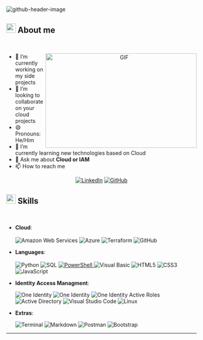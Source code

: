
![github-header-image](https://github.com/user-attachments/assets/61f7b0be-65fe-48b5-9d38-c792ece9a9ef)



## <img src="https://media2.giphy.com/media/QssGEmpkyEOhBCb7e1/giphy.gif?cid=ecf05e47a0n3gi1bfqntqmob8g9aid1oyj2wr3ds3mg700bl&rid=giphy.gif" width ="25"><b> About me</b>
<br>
<p align="center">
<img align="right" top="500" height="250" width="400" alt="GIF" src="https://media.giphy.com/media/v1.Y2lkPTc5MGI3NjExaDZxZGt6bnZuOGxmcjd3YmlqOG42ZjRoNWw3c2Q3MWxnYnJqaXY4cSZlcD12MV9pbnRlcm5hbF9naWZfYnlfaWQmY3Q9Zw/qgQUggAC3Pfv687qPC/giphy.gif">
</a>



- 🔭 I’m currently working on my side projects
- 👯 I’m looking to collaborate on your cloud projects
- 😄 Pronouns: He/Him
- 🌱 I’m currently learning new technologies based on Cloud
- 💬 Ask me about **Cloud or IAM**
- 📫 How to reach me
<p align="center">
 <a href="https://www.linkedin.com/in/jaime-mila-luna/"><img src="https://img.shields.io/badge/LinkedIn--_.svg?style=social&logo=linkedin" alt="LinkedIn"></a>
<a href="https://github.com/JaimeMLGT/"><img src="https://img.shields.io/badge/Github--_.svg?style=social&logo=github" alt="GitHub"></a>
</p>



## <img src="https://media2.giphy.com/media/QssGEmpkyEOhBCb7e1/giphy.gif?cid=ecf05e47a0n3gi1bfqntqmob8g9aid1oyj2wr3ds3mg700bl&rid=giphy.gif" width ="25"><b> Skills</b>
<br>
<p align="center">

- **Cloud**:
  <br>
  <br>
![Amazon Web Services](https://img.shields.io/badge/AWS-%23FF9900.svg?style=for-the-badge&logo=amazonwebservices&logoColor=black)
![Azure](https://img.shields.io/badge/Azure-%230072C6.svg?style=for-the-badge&logo=microsoft-azure&logoColor=white)
![Terraform](https://img.shields.io/badge/Terraform-%235835CC.svg?style=for-the-badge&logo=terraform&logoColor=white)
![GitHub](https://img.shields.io/badge/github-%23121011.svg?style=for-the-badge&logo=github&logoColor=white)
  <br>   
- **Languages**:
  <br>
  <br>
    ![Python](https://img.shields.io/badge/Python%20-%2314354C.svg?style=for-the-badge&logo=python&logoColor=white)
    ![SQL](https://img.shields.io/badge/SQL-%2300f.svg?style=for-the-badge&logo=postgresql&logoColor=white)
    <a href="https://www.linkedin.com/in/jaime-mila-luna/" rel="nofollow">
    ![PowerShell](https://img.shields.io/badge/PowerShell-%235391FE.svg?style=for-the-badge&logo=powershell&logoColor=white)
    </a>
    ![Visual Basic](https://img.shields.io/badge/Visual%20Basic%20-%235835CC.svg?style=for-the-badge&logo=visual-studio-code&logoColor=white)
    ![HTML5](https://img.shields.io/badge/HTML5%20-%23E34F26.svg?style=for-the-badge&logo=html5&logoColor=white)
    ![CSS3](https://img.shields.io/badge/CSS%20-%231572B6.svg?style=for-the-badge&logo=css3&logoColor=white)
    ![JavaScript](https://img.shields.io/badge/JavaScript%20-%23F7DF1E.svg?style=for-the-badge&logo=javascript&logoColor=black)
  <br>   
    


- **Identity Access Managment**:
  
    
    ![One Identity](https://img.shields.io/badge/One%20Identity%20Designer-%230080FF.svg?style=for-the-badge)
     ![One Identity](https://img.shields.io/badge/One%20Identity%20Manager-%230080FF.svg?style=for-the-badge)
    ![One Identity Active Roles](https://img.shields.io/badge/One%20Identity%20Active%20Roles-%230080FF.svg?style=for-the-badge)
    ![Active Directory](https://img.shields.io/badge/Active%20Directory-%230078D4.svg?style=for-the-badge&logo=microsoft&logoColor=white)
    ![Visual Studio Code](https://img.shields.io/badge/Visual%20Studio%20Code%20-%235835CC.svg?style=for-the-badge&logo=visual-studio-code&logoColor=white)
    ![Linux](https://img.shields.io/badge/Linux-FCC624?style=for-the-badge&logo=linux&logoColor=black)



- **Extras**:
    
    ![Terminal](https://img.shields.io/badge/Terminal-%23054020?style=for-the-badge&logo=gnu-bash&logoColor=white)
    ![Markdown](https://img.shields.io/badge/markdown-%23000000.svg?style=for-the-badge&logo=markdown&logoColor=white)
    ![Postman](https://img.shields.io/badge/Postman-FF6C37?style=for-the-badge&logo=postman&logoColor=white)
    ![Bootstrap](https://img.shields.io/badge/bootstrap-%23563D7C.svg?style=for-the-badge&logo=bootstrap&logoColor=white)


</p>


-----
